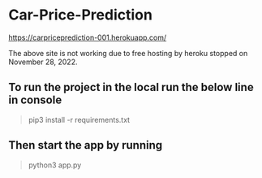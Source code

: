 # Car-Price-Prediction

https://carpriceprediction-001.herokuapp.com/

The above site is not working due to free hosting by heroku stopped on November 28, 2022.


## To run the project in the local run the below line in console
> pip3 install -r requirements.txt 

## Then start the app by running
> python3 app.py